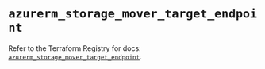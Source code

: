 # `azurerm_storage_mover_target_endpoint`

Refer to the Terraform Registry for docs: [`azurerm_storage_mover_target_endpoint`](https://registry.terraform.io/providers/hashicorp/azurerm/4.50.0/docs/resources/storage_mover_target_endpoint).
